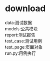 # download  
data:测试数据  
models:公共模块  
report:测试报告  
test_case:测试用例  
test_page:页面对象  
run.py:用例执行  
